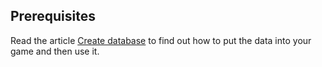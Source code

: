 ## Prerequisites

Read the article [Create database](/guide/create-database.html#prerequisites) to find out how to put the data into your game and then use it. 